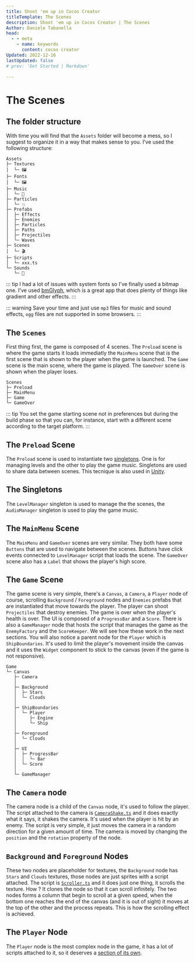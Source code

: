```yaml
---
title: Shoot 'em up in Cocos Creator
titleTemplate: The Scenes
description: Shoot 'em up in Cocos Creator | The Scenes
Author: Daniele Tabanella
head:
  - - meta
    - name: keywords
      content: cocos creator
Updated: 2022-12-16
lastUpdated: false
# prev: 'Get Started | Markdown'

---
```


# The Scenes

## The folder structure

With time you will find that the `Assets` folder will become a mess, so I suggest to organize it in a way that makes sense to you. I've used the following structure:

```
Assets
├─ Textures
│  └─ 🖼️
├─ Fonts
│  └─ 🖼️
├─ Music
│  └─ 🎹
├─ Particles
│  └─ 💥
├─ Prefabs
│  ├─ Effects
│  ├─ Enemies
│  ├─ Particles
│  ├─ Paths
│  ├─ Projectiles
│  └─ Waves
├─ Scenes
│  └─ 🎬
├─ Scripts
│  └─ xxx.ts
└─ Sounds
   └─ 🔔
```

::: tip 
I had a lot of issues with system fonts so I've finally used a bitmap one. I've used [bmGlyph](https://www.bmglyph.com), which is a great app that does plenty of things like gradient and other effects.
:::

::: warning
Save your time and just use `mp3` files for music and sound effects, `ogg` files are not supported in some browsers.
:::

## The `Scenes`

First thing first, the game is composed of 4 scenes. The `Preload` scene is where the game starts it loads immediatly the `MainMenu` scene that is the first scene that is shown to the player when the game is launched. The `Game` scene is the main scene, where the game is played. The `GameOver` scene is shown when the player loses.

```
Scenes
├─ Preload
├─ MainMenu
├─ Game
└─ GameOver
```

::: tip
You set the game starting scene not in preferences but during the build phase so that you can, for instance, start with a different scene according to the target platform.
:::

## The `Preload` Scene

The `Preload` scene is used to instantiate two [singletons](https://refactoring.guru/design-patterns/singleton). One is for managing levels and the other to play the game music. Singletons are used to share data between scenes. This tecnique is also used in [Unity](https://gamedevbeginner.com/singletons-in-unity-the-right-way/).

## The Singletons

The `LevelManager` singleton is used to manage the the scenes, the `AudioManager` singleton is used to play the game music.

## The `MainMenu` Scene

The `MainMenu` and `GameOver` scenes are very similar. They both have some `Buttons` that are used to navigate between the scenes. Buttons have click events connected to `LevelManager` script that loads the scene. The `GameOver` scene also has a `Label` that shows the player's high score.

## The `Game` Scene

The game scene  is very simple, there's a `Canvas`, a `Camera`, a `Player` node of course, scrolling `Background` / `Foreground` nodes and `Enemies` prefabs that are instantiated that move towards the player. The player can shoot `Projectiles` that destroy enemies. The game is over when the player's health is over. The UI is composed of a `ProgressBar` and a `Score`. There is also a `GameManager` node that hosts the script that manages the game as the `EnemyFactory` and the `ScoreKeeper`. We will see how these work in the next sections. You will also notice a parent node for the `Player` which is `ShipBoundaries`. It's used to limit the player's movement inside the canvas and it uses the `Widget` component to stick to the canvas (even if the game is not responsive).

```
Game
└─ Canvas
   ├─ Camera
   │
   ├─ Background
   │  ├─ Stars
   │  └─ Clouds
   │
   ├─ ShipBoundaries
   │  └─ Player
   │     ├─ Engine
   │     └─ Ship
   │
   ├─ Foreground
   │  └─ Clouds
   │
   ├─ UI
   │  ├─ ProgressBar
   │  │  └─ Bar
   │  └─ Score
   │
   └─ GameManager

```

## The `Camera` node

The camera node is a child of the `Canvas` node, it's used to follow the player. The script attached to the camera is [`CameraShake.ts`](https://github.com/theRenard/cocos-creator-laser-defender/blob/master/assets/Scripts/CameraShake.ts) and it does exactly what it says, it shakes the camera. It's used when the player is hit by an enemy. The script is very simple, it just moves the camera in a random direction for a given amount of time. The camera is moved by changing the `position` and the `rotation` property of the node. 


## `Background` and `Foreground` Nodes

These two nodes are placeholder for textures, the `Background` node has `Stars` and `Clouds` textures, those nodes are just sprites with a script attached. The script is [`Scroller.ts`](https://github.com/theRenard/cocos-creator-laser-defender/blob/master/assets/Scripts/Scroller.ts) and it does just one thing, it scrolls the texture. How ? It clones the node so that it can scroll infinitely. The two nodes forms a column that begin to scroll at a given speed, when the bottom one reaches the end of the canvas (and it is out of sight) it moves at the top of the other and the process repeats. This is how the scrolling effect is achieved.

## The `Player` Node

The `Player` node is the most complex node in the game, it has a lot of scripts attached to it, so it deserves a [section of its own](/articles/cocos-creator/shoot-em-up-in-cocos-creator/the_player). 